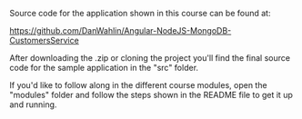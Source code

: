 Source code for the application shown in this course can be found at:



https://github.com/DanWahlin/Angular-NodeJS-MongoDB-CustomersService



After downloading the .zip or cloning the project you'll find the final source code for the sample application in the "src" folder.

If you'd like to follow along in the different course modules, open the "modules" folder and follow the steps shown in the README file to get it up and running.